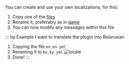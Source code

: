 You can create and use your own localizations, for this:
1. Copy one of the [files](/docs/localizations/)
2. Rename it, preferably as in [game](https://minecraft.wiki/w/Language)
3. You can now modify any messages within this file

::: tip Example
I want to translate the plugin into Belarusian
1. Copying the file `en_en.yml`
2. Renaming it to `be_by.yml`
   ![locale](/locale.png)
3. Done!
   :::
